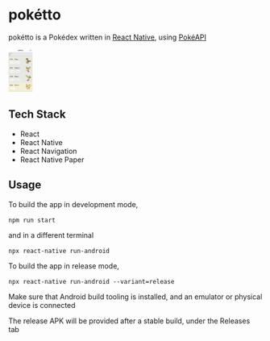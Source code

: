 # pokétto

pokétto is a Pokédex written in [React Native](https://reactnative.dev/), using [PokéAPI](https://pokeapi.co/docs/v2)

<img src="https://github.com/2bit-hack/poketto/blob/master/img/list.png" width="48">

## Tech Stack

- React
- React Native
- React Navigation
- React Native Paper

## Usage

To build the app in development mode,

```
npm run start
```

and in a different terminal

```
npx react-native run-android
```

To build the app in release mode,

```
npx react-native run-android --variant=release
```

Make sure that Android build tooling is installed, and an emulator or physical device is connected

The release APK will be provided after a stable build, under the Releases tab
